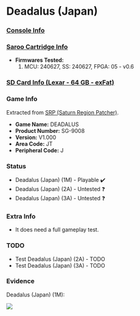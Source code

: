 # Deadalus (Japan)

### [Console Info](../../../../../Info/Consoles/VA13/README.md)

### [Saroo Cartridge Info](../../../../../Info/Cartridges/RetroGameParadiseStore/1.32F/README.md)

- <b>Firmwares Tested:</b>
  1. MCU: 240627, SS: 240627, FPGA: 05 - v0.6

### [SD Card Info (Lexar - 64 GB - exFat)](../../../../../Info/SdCards/Lexar/64GB/exfat/README.md)

### Game Info

Extracted from [SRP (Saturn Region Patcher)](https://segaxtreme.net/resources/saturn-region-patcher.81/download).

- <b>Game Name:</b> DEADALUS
- <b>Product Number:</b> SG-9008
- <b>Version:</b> V1.000
- <b>Area Code:</b> JT
- <b>Peripheral Code:</b> J

### Status

- Deadalus (Japan) (1M) - Playable :heavy_check_mark:
- Deadalus (Japan) (2A) - Untested :question:
- Deadalus (Japan) (3A) - Untested :question:

### Extra Info

- It does need a full gameplay test.

### TODO

- Test Deadalus (Japan) (2A) - TODO
- Test Deadalus (Japan) (3A) - TODO

### Evidence

Deadalus (Japan) (1M):

[![](https://img.youtube.com/vi/YjVng-Wraug/0.jpg)](https://www.youtube.com/watch?v=YjVng-Wraug)
